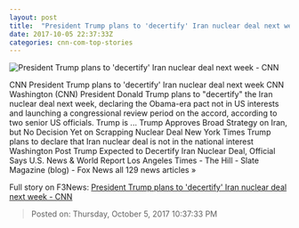```yaml
---
layout: post
title:  "President Trump plans to 'decertify' Iran nuclear deal next week - CNN"
date: 2017-10-05 22:37:33Z
categories: cnn-com-top-stories
---
```


![President Trump plans to 'decertify' Iran nuclear deal next week - CNN](http://i2.cdn.cnn.com/cnnnext/dam/assets/171004121234-01-trump-0918-super-tease.jpg)

CNN President Trump plans to 'decertify' Iran nuclear deal next week CNN Washington (CNN) President Donald Trump plans to "decertify" the Iran nuclear deal next week, declaring the Obama-era pact not in US interests and launching a congressional review period on the accord, according to two senior US officials. Trump is ... Trump Approves Broad Strategy on Iran, but No Decision Yet on Scrapping Nuclear Deal New York Times Trump plans to declare that Iran nuclear deal is not in the national interest Washington Post Trump Expected to Decertify Iran Nuclear Deal, Official Says U.S. News & World Report Los Angeles Times - The Hill - Slate Magazine (blog) - Fox News all 129 news articles »


Full story on F3News: [President Trump plans to 'decertify' Iran nuclear deal next week - CNN](http://www.f3nws.com/n/y2UsNB)

> Posted on: Thursday, October 5, 2017 10:37:33 PM
